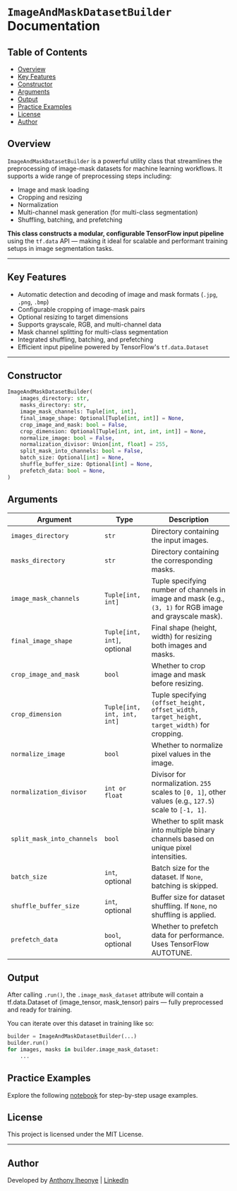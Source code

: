 # `ImageAndMaskDatasetBuilder` Documentation

## Table of Contents
- [Overview](#overview)
- [Key Features](#key-features)
- [Constructor](#constructor)
- [Arguments](#arguments)
- [Output](#output)
- [Practice Examples](#practice-examples)
- [License](#license)
- [Author](#author)

## Overview

`ImageAndMaskDatasetBuilder` is a powerful utility class that streamlines the preprocessing 
of image-mask datasets for machine learning workflows. It supports a wide range of 
preprocessing steps including:

- Image and mask loading
- Cropping and resizing
- Normalization
- Multi-channel mask generation (for multi-class segmentation)
- Shuffling, batching, and prefetching

**This class constructs a modular, configurable TensorFlow input pipeline** using the `tf.data` API — making it ideal for scalable and performant training setups in image segmentation tasks.

---

## Key Features

- Automatic detection and decoding of image and mask formats (`.jpg`, `.png`, `.bmp`)
- Configurable cropping of image-mask pairs
- Optional resizing to target dimensions
- Supports grayscale, RGB, and multi-channel data
- Mask channel splitting for multi-class segmentation
- Integrated shuffling, batching, and prefetching
- Efficient input pipeline powered by TensorFlow's `tf.data.Dataset`

---

## Constructor

```python
ImageAndMaskDatasetBuilder(
    images_directory: str,
    masks_directory: str,
    image_mask_channels: Tuple[int, int],
    final_image_shape: Optional[Tuple[int, int]] = None,
    crop_image_and_mask: bool = False,
    crop_dimension: Optional[Tuple[int, int, int, int]] = None,
    normalize_image: bool = False,
    normalization_divisor: Union[int, float] = 255,
    split_mask_into_channels: bool = False,
    batch_size: Optional[int] = None,
    shuffle_buffer_size: Optional[int] = None,
    prefetch_data: bool = None,
)
```

## Arguments

| Argument                   | Type                        | Description                                                                                              |
|----------------------------|-----------------------------|----------------------------------------------------------------------------------------------------------|
| `images_directory`         | `str`                       | Directory containing the input images.                                                                   |
| `masks_directory`          | `str`                       | Directory containing the corresponding masks.                                                            |
| `image_mask_channels`      | `Tuple[int, int]`           | Tuple specifying number of channels in image and mask (e.g., `(3, 1)` for RGB image and grayscale mask). |
| `final_image_shape`        | `Tuple[int, int]`, optional | Final shape (height, width) for resizing both images and masks.                                          |
| `crop_image_and_mask`      | `bool`                      | Whether to crop image and mask before resizing.                                                          |
| `crop_dimension`           | `Tuple[int, int, int, int]` | Tuple specifying `(offset_height, offset_width, target_height, target_width)` for cropping.              |
| `normalize_image`          | `bool`                      | Whether to normalize pixel values in the image.                                                          |
| `normalization_divisor`    | `int or float`              | Divisor for normalization. `255` scales to `[0, 1]`, other values (e.g., `127.5`) scale to `[-1, 1]`.    |
| `split_mask_into_channels` | `bool`                      | Whether to split mask into multiple binary channels based on unique pixel intensities.                   |
| `batch_size`               | `int`, optional             | Batch size for the dataset. If `None`, batching is skipped.                                              |
| `shuffle_buffer_size`      | `int`, optional             | Buffer size for dataset shuffling. If `None`, no shuffling is applied.                                   |
| `prefetch_data`            | `bool`, optional            | Whether to prefetch data for performance. Uses TensorFlow AUTOTUNE.                                      |

## Output
After calling `.run()`, the `.image_mask_dataset` attribute will contain a tf.data.Dataset of
(image_tensor, mask_tensor) pairs — fully preprocessed and ready for training.

You can iterate over this dataset in training like so:

```python
builder = ImageAndMaskDatasetBuilder(...)
builder.run()
for images, masks in builder.image_mask_dataset:
    ...
```

## Practice Examples
Explore the following [notebook](./practice_exercise.ipynb) for step-by-step usage examples.


## License

This project is licensed under the MIT License.

---

## Author

Developed by [Anthony Iheonye](https://github.com/anthony-iheonye) | [LinkedIn](https://www.linkedin.com/in/anthony-iheonye/)
